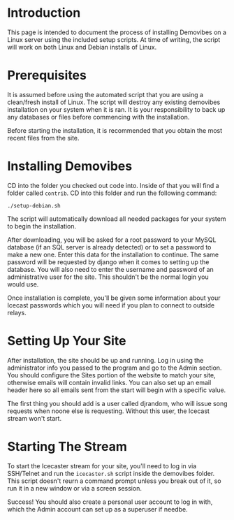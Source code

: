 
# Introduction #

This page is intended to document the process of installing Demovibes on a Linux server using the included setup scripts. At time of writing, the script will work on both Linux and Debian installs of Linux.

# Prerequisites #

It is assumed before using the automated script that you are using a clean/fresh install of Linux. The script will destroy any existing demovibes installation on your system when it is ran. It is your responsibility to back up any databases or files before commencing with the installation.

Before starting the installation, it is recommended that you obtain the most recent files from the site.

# Installing Demovibes #

CD into the folder you checked out code into. Inside of that you will find a folder called `contrib`. CD into this folder and run the following command:

`./setup-debian.sh`

The script will automatically download all needed packages for your system to begin the installation.

After downloading, you will be asked for a root password to your MySQL database (if an SQL server is already detected) or to set a password to make a new one. Enter this data for the installation to continue. The same password will be requested by django when it comes to setting up the database. You will also need to enter the username and password of an administrative user for the site. This shouldn't be the normal login you would use.

Once installation is complete, you'll be given some information about your Icecast passwords which you will need if you plan to connect to outside relays.

# Setting Up Your Site #

After installation, the site should be up and running. Log in using the administrator info you passed to the program and go to the Admin section. You should configure the Sites portion of the website to match your site, otherwise emails will contain invalid links. You can also set up an email header here so all emails sent from the start will begin with a specific value.

The first thing you should add is a user called djrandom, who will issue song requests when noone else is requesting. Without this user, the Icecast stream won't start.

# Starting The Stream #

To start the Icecaster stream for your site, you'll need to log in via SSH/Telnet and run the `icecaster.sh` script inside the demovibes folder. This script doesn't reurn a command prompt unless you break out of it, so run it in a new window or via a screen session.

Success! You should also create a personal user account to log in with, which the Admin account can set up as a superuser if needbe.